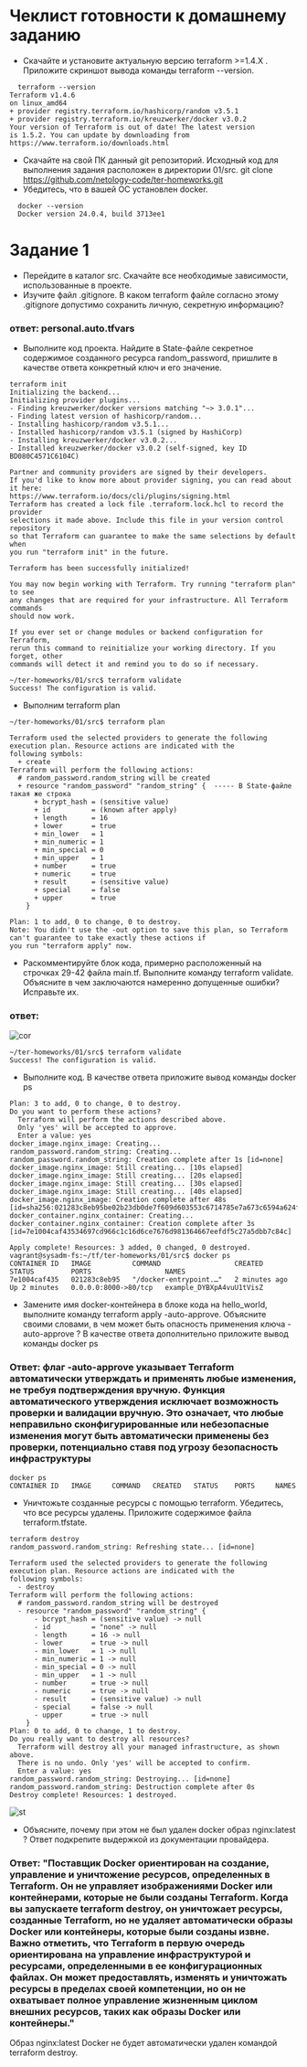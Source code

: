 # Чеклист готовности к домашнему заданию
- Скачайте и установите актуальную версию terraform >=1.4.X . Приложите скриншот вывода команды terraform --version.
```
  terraform --version
Terraform v1.4.6
on linux_amd64
+ provider registry.terraform.io/hashicorp/random v3.5.1
+ provider registry.terraform.io/kreuzwerker/docker v3.0.2
Your version of Terraform is out of date! The latest version
is 1.5.2. You can update by downloading from https://www.terraform.io/downloads.html
```
- Скачайте на свой ПК данный git репозиторий. Исходный код для выполнения задания расположен в директории 01/src.
 git clone https://github.com/netology-code/ter-homeworks.git 
- Убедитесь, что в вашей ОС установлен docker.
```
  docker --version
  Docker version 24.0.4, build 3713ee1
```
# Задание 1
- Перейдите в каталог src. Скачайте все необходимые зависимости, использованные в проекте.
- Изучите файл .gitignore. В каком terraform файле согласно этому .gitignore допустимо сохранить личную, секретную информацию?
### ответ: personal.auto.tfvars
- Выполните код проекта. Найдите в State-файле секретное содержимое созданного ресурса random_password, пришлите в качестве ответа конкретный ключ и его значение.

```
terraform init
Initializing the backend...
Initializing provider plugins...
- Finding kreuzwerker/docker versions matching "~> 3.0.1"...
- Finding latest version of hashicorp/random...
- Installing hashicorp/random v3.5.1...
- Installed hashicorp/random v3.5.1 (signed by HashiCorp)
- Installing kreuzwerker/docker v3.0.2...
- Installed kreuzwerker/docker v3.0.2 (self-signed, key ID BD080C4571C6104C)

Partner and community providers are signed by their developers.
If you'd like to know more about provider signing, you can read about it here:
https://www.terraform.io/docs/cli/plugins/signing.html
Terraform has created a lock file .terraform.lock.hcl to record the provider
selections it made above. Include this file in your version control repository
so that Terraform can guarantee to make the same selections by default when
you run "terraform init" in the future.

Terraform has been successfully initialized!

You may now begin working with Terraform. Try running "terraform plan" to see
any changes that are required for your infrastructure. All Terraform commands
should now work.

If you ever set or change modules or backend configuration for Terraform,
rerun this command to reinitialize your working directory. If you forget, other
commands will detect it and remind you to do so if necessary.

~/ter-homeworks/01/src$ terraform validate
Success! The configuration is valid.
```
- Выполним terraform plan
```
~/ter-homeworks/01/src$ terraform plan

Terraform used the selected providers to generate the following execution plan. Resource actions are indicated with the
following symbols:
  + create
Terraform will perform the following actions:
  # random_password.random_string will be created
  + resource "random_password" "random_string" {  ----- В State-файле такая же строка
      + bcrypt_hash = (sensitive value)
      + id          = (known after apply)
      + length      = 16
      + lower       = true
      + min_lower   = 1
      + min_numeric = 1
      + min_special = 0
      + min_upper   = 1
      + number      = true
      + numeric     = true
      + result      = (sensitive value)
      + special     = false
      + upper       = true
    }

Plan: 1 to add, 0 to change, 0 to destroy.
Note: You didn't use the -out option to save this plan, so Terraform can't guarantee to take exactly these actions if
you run "terraform apply" now.
```

- Раскомментируйте блок кода, примерно расположенный на строчках 29-42 файла main.tf. Выполните команду terraform validate. Объясните в чем заключаются намеренно допущенные ошибки? Исправьте их.
### ответ:
![cor](https://github.com/EVolgina/devops27-tf/blob/main/corect.PNG)
```
~/ter-homeworks/01/src$ terraform validate
Success! The configuration is valid.
```
- Выполните код. В качестве ответа приложите вывод команды docker ps
```
Plan: 3 to add, 0 to change, 0 to destroy.
Do you want to perform these actions?
  Terraform will perform the actions described above.
  Only 'yes' will be accepted to approve.
  Enter a value: yes
docker_image.nginx_image: Creating...
random_password.random_string: Creating...
random_password.random_string: Creation complete after 1s [id=none]
docker_image.nginx_image: Still creating... [10s elapsed]
docker_image.nginx_image: Still creating... [20s elapsed]
docker_image.nginx_image: Still creating... [30s elapsed]
docker_image.nginx_image: Still creating... [40s elapsed]
docker_image.nginx_image: Creation complete after 48s [id=sha256:021283c8eb95be02b23db0de7f609d603553c6714785e7a673c6594a624ffbdanginx:latest]
docker_container.nginx_container: Creating...
docker_container.nginx_container: Creation complete after 3s [id=7e1004caf43534697cd966c1c16d6ce7676d981364667eefdf5c27a5dbb7c84c]

Apply complete! Resources: 3 added, 0 changed, 0 destroyed.
vagrant@sysadm-fs:~/tf/ter-homeworks/01/src$ docker ps
CONTAINER ID   IMAGE          COMMAND                  CREATED         STATUS         PORTS                  NAMES
7e1004caf435   021283c8eb95   "/docker-entrypoint.…"   2 minutes ago   Up 2 minutes   0.0.0.0:8000->80/tcp   example_DYBXpA4vuU1tVisZ

```
- Замените имя docker-контейнера в блоке кода на hello_world, выполните команду terraform apply -auto-approve. Объясните своими словами, в чем может быть опасность применения ключа -auto-approve ? В качестве ответа дополнительно приложите вывод команды docker ps
### Ответ: флаг -auto-approve указывает Terraform автоматически утверждать и применять любые изменения, не требуя подтверждения вручную. Функция автоматического утверждения исключает возможность проверки и валидации вручную. Это означает, что любые неправильно сконфигурированные или небезопасные изменения могут быть автоматически применены без проверки, потенциально ставя под угрозу безопасность инфраструктуры
```
docker ps
CONTAINER ID   IMAGE     COMMAND   CREATED   STATUS    PORTS     NAMES
```
- Уничтожьте созданные ресурсы с помощью terraform. Убедитесь, что все ресурсы удалены. Приложите содержимое файла terraform.tfstate.
```
terraform destroy
random_password.random_string: Refreshing state... [id=none]

Terraform used the selected providers to generate the following execution plan. Resource actions are indicated with the
following symbols:
  - destroy
Terraform will perform the following actions:
  # random_password.random_string will be destroyed
  - resource "random_password" "random_string" {
      - bcrypt_hash = (sensitive value) -> null
      - id          = "none" -> null
      - length      = 16 -> null
      - lower       = true -> null
      - min_lower   = 1 -> null
      - min_numeric = 1 -> null
      - min_special = 0 -> null
      - min_upper   = 1 -> null
      - number      = true -> null
      - numeric     = true -> null
      - result      = (sensitive value) -> null
      - special     = false -> null
      - upper       = true -> null
    }
Plan: 0 to add, 0 to change, 1 to destroy.
Do you really want to destroy all resources?
  Terraform will destroy all your managed infrastructure, as shown above.
  There is no undo. Only 'yes' will be accepted to confirm.
  Enter a value: yes
random_password.random_string: Destroying... [id=none]
random_password.random_string: Destruction complete after 0s
Destroy complete! Resources: 1 destroyed.
```
![st](https://github.com/EVolgina/devops27-tf/blob/main/state.PNG)
- Объясните, почему при этом не был удален docker образ nginx:latest ? Ответ подкрепите выдержкой из документации провайдера.
### Ответ: "Поставщик Docker ориентирован на создание, управление и уничтожение ресурсов, определенных в Terraform. Он не управляет изображениями Docker или контейнерами, которые не были созданы Terraform. Когда вы запускаете terraform destroy, он уничтожает ресурсы, созданные Terraform, но не удаляет автоматически образы Docker или контейнеры, которые были созданы извне. Важно отметить, что Terraform в первую очередь ориентирована на управление инфраструктурой и ресурсами, определенными в ее конфигурационных файлах. Он может предоставлять, изменять и уничтожать ресурсы в пределах своей компетенции, но он не охватывает полное управление жизненным циклом внешних ресурсов, таких как образы Docker или контейнеры."
Образ nginx:latest Docker не будет автоматически удален командой terraform destroy.

